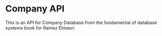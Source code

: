 # Company API
This is an API for Company Database from the fundamental of database systems book for Ramez Elmasri.
